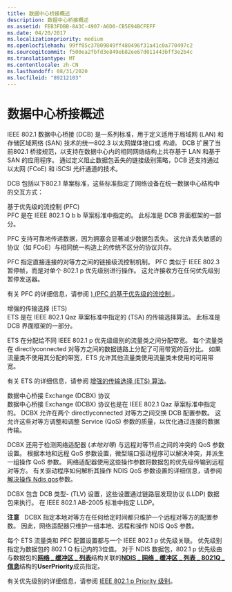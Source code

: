 ```yaml
---
title: 数据中心桥接概述
description: 数据中心桥接概述
ms.assetid: FEB3FDBB-8A3C-4907-A6D0-CB5E94BCFEFF
ms.date: 04/20/2017
ms.localizationpriority: medium
ms.openlocfilehash: 99ff05c37809849ff480496f31a41c0a770497c2
ms.sourcegitcommit: f500ea2fbfd3e849eb82ee67d011443bff3e2b4c
ms.translationtype: MT
ms.contentlocale: zh-CN
ms.lasthandoff: 08/31/2020
ms.locfileid: "89212103"
---
```

# <a name="overview-of-data-center-bridging"></a>数据中心桥接概述


IEEE 802.1 数据中心桥接 (DCB) 是一系列标准，用于定义适用于局域网 (LAN) 和存储区域网络 (SAN) 技术的统一802.3 以太网媒体接口或 *构造*。 DCB 扩展了当前802.1 桥接规范，以支持在数据中心内的相同网络结构上共存基于 LAN 和基于 SAN 的应用程序。 通过定义阻止数据包丢失的链接级别策略，DCB 还支持通过以太网 (FCoE) 和 iSCSI 光纤通道的技术。

DCB 包括以下802.1 草案标准，这些标准指定了网络设备在统一数据中心结构中的交互方式：

<a href="" id="priority-based-flow-control--pfc-"></a>基于优先级的流控制 (PFC)  
PFC 是在 IEEE 802.1 Q b b 草案标准中指定的。 此标准是 DCB 界面框架的一部分。

PFC 支持可靠地传递数据，因为拥塞会显著减少数据包丢失。 这允许丢失敏感的协议（如 FCoE）与相同统一构造上的传统不区分的协议共存。

PFC 指定直接连接的对等方之间的链接级流控制机制。 PFC 类似于 IEEE 802.3 暂停帧，而是对单个 802.1 p 优先级别进行操作。 这允许接收方在任何优先级别暂停发送器。

有关 PFC 的详细信息，请参阅 [)  (PFC 的基于优先级的流控制 ](priority-based-flow-control--pfc.md)。

<a href="" id="enhanced-transmission-selection--ets-"></a>增强的传输选择 (ETS)  
ETS 是在 IEEE 802.1 Qaz 草案标准中指定的 (TSA) 的传输选择算法。 此标准是 DCB 界面框架的一部分。

ETS 在分配给不同 IEEE 802.1 p 优先级级别的流量类之间分配带宽。 每个流量类在 directlyconnected 对等方之间的数据链路上分配了可用带宽的百分比。 如果流量类不使用其分配的带宽，ETS 允许其他流量类使用流量类未使用的可用带宽。

有关 ETS 的详细信息，请参阅 [增强的传输选择 (ETS) 算法](enhanced-transmission-selection--ets--algorithm.md)。

<a href="" id="data-center-bridging-exchange--dcbx--protocol"></a>数据中心桥接 Exchange (DCBX) 协议  
数据中心桥接 Exchange (DCBX) 协议也是在 IEEE 802.1 Qaz 草案标准中指定的。 DCBX 允许在两个 directlyconnected 对等方之间交换 DCB 配置参数。 这允许这些对等方调整和调整 Service (QoS) 参数的质量，以优化通过连接的数据传输。

DCBX 还用于检测网络适配器 (*本地对等*) 与远程对等节点之间的冲突的 QoS 参数设置。 根据本地和远程 QoS 参数设置，微型端口驱动程序可以解决冲突，并派生一组操作 QoS 参数。 网络适配器使用这些操作参数将数据包的优先级传输到远程对等方。 有关驱动程序如何解析其操作 NDIS QoS 参数设置的详细信息，请参阅 [解决操作 Ndis qos](resolving-operational-ndis-qos-parameters.md)参数。

DCBX 包含 DCB 类型- (TLV) 设置，这些设置通过链路层发现协议 (LLDP) 数据包来执行。 在 IEEE 802.1 AB-2005 标准中指定 LLDP。

**注意**   DCBX 指定本地对等方在任何给定时间都只维护一个远程对等方的配置参数。 因此，网络适配器只维护一组本地、远程和操作 NDIS QoS 参数。

 

每个 ETS 流量类和 PFC 配置设置都与一个 IEEE 802.1 p 优先级关联。 优先级别指定为数据包的 802.1 Q 标记内的3位值。 对于 NDIS 数据包，802.1 p 优先级由与数据包的[**网络 \_ 缓冲区 \_ 列表**](/windows-hardware/drivers/ddi/ndis/ns-ndis-_net_buffer_list)结构关联的[**NDIS \_ 网络 \_ 缓冲区 \_ 列表 \_ 8021Q \_ 信息**](/windows-hardware/drivers/ddi/ndis/ns-ndis-_ndis_net_buffer_list_8021q_info)结构的**UserPriority**成员指定。

有关优先级别的详细信息，请参阅 [IEEE 802.1 p Priority 级别](ieee-802-1p-priority-levels.md)。

 

